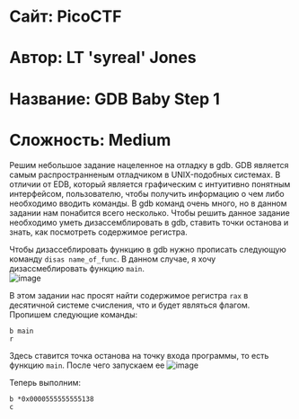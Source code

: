 
# Сайт: PicoCTF
# Автор: LT 'syreal' Jones
# Название: GDB Baby Step 1
# Сложность: Medium


Решим небольшое задание нацеленное на отладку в gdb. GDB является самым распространненым отладчиком в UNIX-подобных системах. В отличии от EDB, который 
является графическим с интуитивно понятным интерфейсом, пользователю, чтобы получить информацию о чем либо необходимо вводить команды. В gdb команд очень много, но в данном задании нам понабится всего несколько. Чтобы решить данное задание необходимо уметь дизассемблировать в gdb, ставить точки останова и знать, как посмотреть содержимое регистра.

Чтобы дизассеблировать функцию в gdb нужно прописать следующую команду `disas name_of_func`. В данном случае, я хочу дизассмеблировать функцию `main`. <br />
![image](https://github.com/user-attachments/assets/dab629a9-3ba6-4558-adfa-a93cfc8af514)

В этом задании нас просят найти содержимое регистра `rax` в десятичной системе счисления, что и будет являться флагом.
Пропишем следующие команды: 
```gdb
b main
r
```
Здесь ставится точка останова на точку входа программы, то есть функцию `main`. После чего запускаем ее
![image](https://github.com/user-attachments/assets/e649ffc6-86a4-46c5-98e8-068613432d8c)

Теперь выполним: 
```gdb
b *0x0000555555555138
c
```


